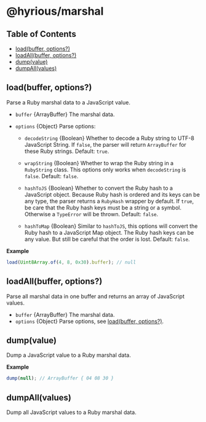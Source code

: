 # @hyrious/marshal

## Table of Contents

- [load(buffer, options?)](#loadbuffer-options)
- [loadAll(buffer, options?)](#loadallbuffer-options)
- [dump(value)](#dumpbuffer)
- [dumpAll(values)](#dumpallvalues)

## load(buffer, options?)

Parse a Ruby marshal data to a JavaScript value.

- `buffer` {ArrayBuffer} The marshal data.
- `options` {Object} Parse options:

  - `decodeString` {Boolean} Whether to decode a Ruby string to UTF-8 JavaScript String.
    If `false`, the parser will return `ArrayBuffer` for these Ruby strings.
    Default: `true`.

  - `wrapString` {Boolean} Whether to wrap the Ruby string in a `RubyString` class.
    This options only works when `decodeString` is `false`.
    Default: `false`.

  - `hashToJS` {Boolean} Whether to convert the Ruby hash to a JavaScript object.
    Because Ruby hash is ordered and its keys can be any type, the parser returns a `RubyHash` wrapper by default.
    If `true`, be care that the Ruby hash keys must be a string or a symbol. Otherwise a `TypeError` will be thrown.
    Default: `false`.

  - `hashToMap` {Boolean} Similar to `hashToJS`, this options will convert the Ruby hash to a JavaScript Map object.
    The Ruby hash keys can be any value. But still be careful that the order is lost.
    Default: `false`.

**Example**

```js
load(Uint8Array.of(4, 8, 0x30).buffer); // null
```

## loadAll(buffer, options?)

Parse all marshal data in one buffer and returns an array of JavaScript values.

- `buffer` {ArrayBuffer} The marshal data.
- `options` {Object} Parse options, see [load(buffer, options?)](#loadbuffer-options).

## dump(value)

Dump a JavaScript value to a Ruby marshal data.

**Example**

```js
dump(null); // ArrayBuffer { 04 08 30 }
```

## dumpAll(values)

Dump all JavaScript values to a Ruby marshal data.
